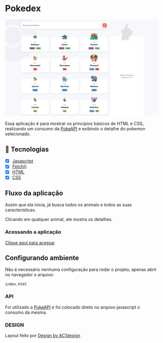 # Pokedex

![pokedex](.github/pokedex.png)

Essa aplicação é para mostrar os principios básicos de HTML e CSS, realizando um consumo da [PokeAPI](https://pokeapi.co/) e exibindo o detalhe do pokemon selecionado.

## :rocket: Tecnologias

- [x] [Javascript](https://developer.mozilla.org/pt-BR/docs/Web/JavaScript)
- [x] [Fetch()](https://developer.mozilla.org/pt-BR/docs/Web/API/fetch)
- [x] [HTML](https://developer.mozilla.org/pt-BR/docs/Web/HTML)
- [x] [CSS](https://developer.mozilla.org/pt-BR/docs/Web/CSS)

## Fluxo da aplicação

Assim que ela inicia, já busca todos os animais e todos as suas características.

Clicando em qualquer animal, ele mostra os detalhes.

### Acessando a aplicação

[Clique aqui para acessar](pokemon.desenvbr.com)


## Configurando ambiente

Não é necessário nenhuma configuração para rodar o projeto, apenas abrir no navegador o arquivo:
```text
index.html
```

### API

Foi utilizado a [PokeAPI](https://pokeapi.co/) e foi colocado direto no arquivo javascript o consumo da mesma.

### DESIGN

Layout feito por [Design by AC1design](https://dribbble.com/shots/15128634-Pokemon-Pokedex-Website-Redesign-Concept) 

